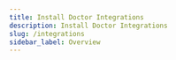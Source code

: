 ```yaml
---
title: Install Doctor Integrations
description: Install Doctor Integrations
slug: /integrations
sidebar_label: Overview
---
```

